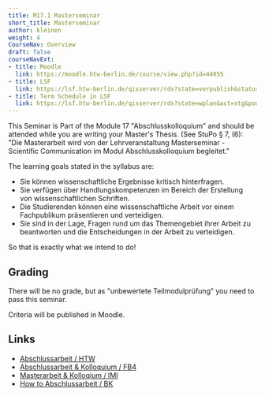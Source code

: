 ```yaml
---
title: M17.1 Masterseminar
short_title: Masterseminar
author: kleinen
weight: 4
CourseNav: Overview
draft: false
courseNavExt:
- title: Moodle 
  link: https://moodle.htw-berlin.de/course/view.php?id=44055
- title: LSF
  link: https://lsf.htw-berlin.de/qisserver/rds?state=verpublish&status=init&vmfile=no&publishid=194588&moduleCall=webInfo&publishConfFile=webInfo&publishSubDir=veranstaltung
- title: Term Schedule in LSF
  link: https://lsf.htw-berlin.de/qisserver/rds?state=wplan&act=stg&pool=stg&P.subc=plan&k_abstgv.abstgvnr=312&idcol=k_abstgv.abstgvnr&idval=312&k_abstgv.dtxt=internationale&r_zuordabstgv.semvonint=1&r_zuordabstgv.sembisint=4&purge=n&getglobal=n&text=Internationale+Medieninformatik+%28M%29%2C+Pr%C3%BCfungsOrdnung+20162
---
```


This Seminar is Part of the Module 17 "Abschlusskolloquium" and should be attended while you are writing your Master's Thesis.
(See StuPo § 7, (6): 
"Die Masterarbeit wird von der Lehrveranstaltung Masterseminar - Scientific Communication im Modul Abschlusskolloquium begleitet."


The learning goals stated in the syllabus are:

- Sie können wissenschaftliche Ergebnisse kritisch hinterfragen.
- Sie verfügen über Handlungskompetenzen im Bereich der Erstellung von wissenschaftlichen Schriften.
- Die Studierenden können eine wissenschaftliche Arbeit vor einem Fachpublikum präsentieren und verteidigen.
- Sie sind in der Lage, Fragen rund um das Themengebiet ihrer Arbeit zu beantworten und die Entscheidungen in der Arbeit zu verteidigen.

So that is exactly what we intend to do! 

## Grading

There will be no grade, but as "unbewertete Teilmodulprüfung" you need to pass this seminar.

Criteria will be published in Moodle.

## Links

- [Abschlussarbeit / HTW](https://www.htw-berlin.de/studium/studienorganisation/pruefungen-praktikum/abschlussarbeit/)
- [Abschlussarbeit & Kolloquium / FB4](https://www.f4.htw-berlin.de/studieren/abschlussarbeit-kolloquium/)
- [Masterarbeit & Kolloqium / IMI](https://imi-master.htw-berlin.de/studium/masterarbeit-kolloqium/)
- [How to Abschlussarbeit / BK](/studies/thesis/anleitung/)

